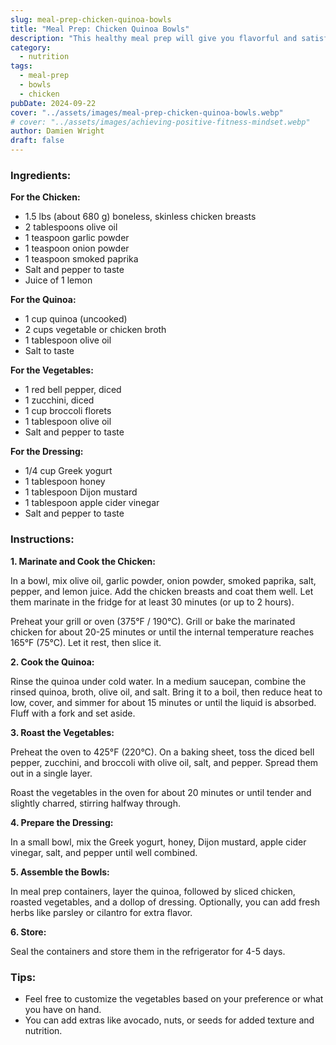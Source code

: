 ```yaml
---
slug: meal-prep-chicken-quinoa-bowls
title: "Meal Prep: Chicken Quinoa Bowls"
description: "This healthy meal prep will give you flavorful and satisfying bowls for lunch or dinner throughout your week!"
category:
  - nutrition
tags:
  - meal-prep
  - bowls
  - chicken
pubDate: 2024-09-22
cover: "../assets/images/meal-prep-chicken-quinoa-bowls.webp"
# cover: "../assets/images/achieving-positive-fitness-mindset.webp"
author: Damien Wright
draft: false
---
```


### Ingredients:

**For the Chicken:**
- 1.5 lbs (about 680 g) boneless, skinless chicken breasts
- 2 tablespoons olive oil
- 1 teaspoon garlic powder
- 1 teaspoon onion powder
- 1 teaspoon smoked paprika
- Salt and pepper to taste
- Juice of 1 lemon

**For the Quinoa:**
- 1 cup quinoa (uncooked)
- 2 cups vegetable or chicken broth
- 1 tablespoon olive oil
- Salt to taste

**For the Vegetables:**
- 1 red bell pepper, diced
- 1 zucchini, diced
- 1 cup broccoli florets
- 1 tablespoon olive oil
- Salt and pepper to taste

**For the Dressing:**
- 1/4 cup Greek yogurt
- 1 tablespoon honey
- 1 tablespoon Dijon mustard
- 1 tablespoon apple cider vinegar
- Salt and pepper to taste

### Instructions:

**1. Marinate and Cook the Chicken:**

 In a bowl, mix olive oil, garlic powder, onion powder, smoked paprika, salt, pepper, and lemon juice. Add the chicken breasts and coat them well. Let them marinate in the fridge for at least 30 minutes (or up to 2 hours).

 Preheat your grill or oven (375°F / 190°C). Grill or bake the marinated chicken for about 20-25 minutes or until the internal temperature reaches 165°F (75°C). Let it rest, then slice it.

**2. Cook the Quinoa:**

 Rinse the quinoa under cold water. In a medium saucepan, combine the rinsed quinoa, broth, olive oil, and salt. Bring it to a boil, then reduce heat to low, cover, and simmer for about 15 minutes or until the liquid is absorbed. Fluff with a fork and set aside.

**3. Roast the Vegetables:**

Preheat the oven to 425°F (220°C). On a baking sheet, toss the diced bell pepper, zucchini, and broccoli with olive oil, salt, and pepper. Spread them out in a single layer.

Roast the vegetables in the oven for about 20 minutes or until tender and slightly charred, stirring halfway through.

**4. Prepare the Dressing:**

In a small bowl, mix the Greek yogurt, honey, Dijon mustard, apple cider vinegar, salt, and pepper until well combined.

**5. Assemble the Bowls:**

In meal prep containers, layer the quinoa, followed by sliced chicken, roasted vegetables, and a dollop of dressing. Optionally, you can add fresh herbs like parsley or cilantro for extra flavor.

**6. Store:**

Seal the containers and store them in the refrigerator for 4-5 days.

### Tips:

- Feel free to customize the vegetables based on your preference or what you have on hand.
- You can add extras like avocado, nuts, or seeds for added texture and nutrition.


